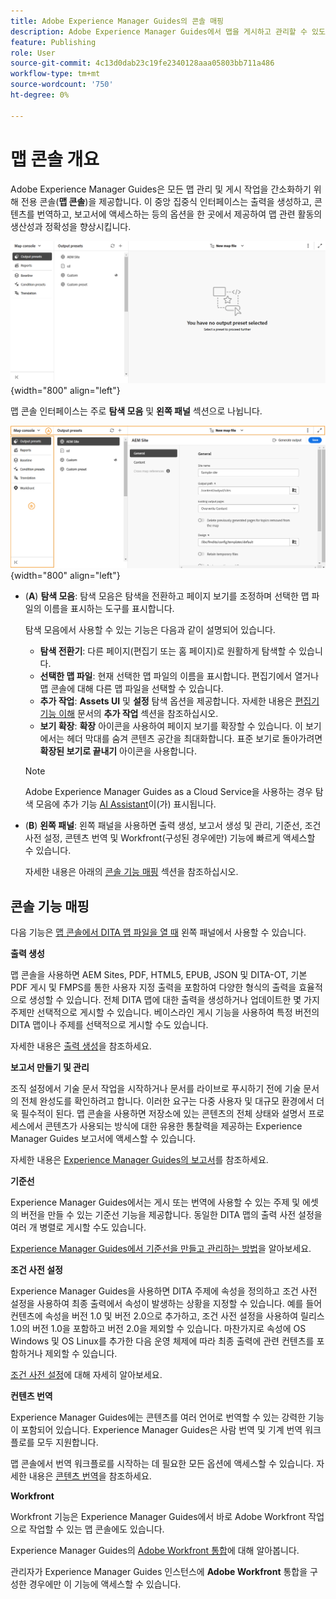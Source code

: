 ```yaml
---
title: Adobe Experience Manager Guides의 콘솔 매핑
description: Adobe Experience Manager Guides에서 맵을 게시하고 관리할 수 있도록 해주는 맵 콘솔 및 사용 가능한 다양한 기능에 대해 알아봅니다.
feature: Publishing
role: User
source-git-commit: 4c13d0dab23c19fe2340128aaa05803bb711a486
workflow-type: tm+mt
source-wordcount: '750'
ht-degree: 0%

---
```



# 맵 콘솔 개요

Adobe Experience Manager Guides은 모든 맵 관리 및 게시 작업을 간소화하기 위해 전용 콘솔(**맵 콘솔**)을 제공합니다. 이 중앙 집중식 인터페이스는 출력을 생성하고, 콘텐츠를 번역하고, 보고서에 액세스하는 등의 옵션을 한 곳에서 제공하여 맵 관련 활동의 생산성과 정확성을 향상시킵니다.

![파일 속성 옵션 탭](./images/map-console-screen.png){width="800" align="left"}

맵 콘솔 인터페이스는 주로 **탐색 모음** 및 **왼쪽 패널** 섹션으로 나뉩니다.

![새로 만들기](images/map-console-sections.png){width="800" align="left"}

- (**A**) **탐색 모음**: 탐색 모음은 탐색을 전환하고 페이지 보기를 조정하며 선택한 맵 파일의 이름을 표시하는 도구를 표시합니다.

  탐색 모음에서 사용할 수 있는 기능은 다음과 같이 설명되어 있습니다.

   - **탐색 전환기**: 다른 페이지(편집기 또는 홈 페이지)로 원활하게 탐색할 수 있습니다.
   - **선택한 맵 파일**: 현재 선택한 맵 파일의 이름을 표시합니다. 편집기에서 열거나 맵 콘솔에 대해 다른 맵 파일을 선택할 수 있습니다.
   - **추가 작업**: **Assets UI** 및 **설정** 탐색 옵션을 제공합니다. 자세한 내용은 [편집기 기능 이해](./web-editor-features.md#tab-bar) 문서의 **추가 작업** 섹션을 참조하십시오.
   - **보기 확장**: **확장** 아이콘을 사용하여 페이지 보기를 확장할 수 있습니다. 이 보기에서는 헤더 막대를 숨겨 콘텐츠 공간을 최대화합니다. 표준 보기로 돌아가려면 **확장된 보기로 끝내기** 아이콘을 사용합니다.

  >[!NOTE]
  >
  > Adobe Experience Manager Guides as a Cloud Service을 사용하는 경우 탐색 모음에 추가 기능 [AI Assistant](./ai-assistant.md)이(가) 표시됩니다.

- (**B**) **왼쪽 패널**: 왼쪽 패널을 사용하면 출력 생성, 보고서 생성 및 관리, 기준선, 조건 사전 설정, 콘텐츠 번역 및 Workfront(구성된 경우에만) 기능에 빠르게 액세스할 수 있습니다.

  자세한 내용은 아래의 [콘솔 기능 매핑](#map-console-features) 섹션을 참조하십시오.

## 콘솔 기능 매핑

다음 기능은 [맵 콘솔에서 DITA 맵 파일을 열 때](./open-files-map-console.md) 왼쪽 패널에서 사용할 수 있습니다.

**출력 생성**

맵 콘솔을 사용하면 AEM Sites, PDF, HTML5, EPUB, JSON 및 DITA-OT, 기본 PDF 게시 및 FMPS를 통한 사용자 지정 출력을 포함하여 다양한 형식의 출력을 효율적으로 생성할 수 있습니다. 전체 DITA 맵에 대한 출력을 생성하거나 업데이트한 몇 가지 주제만 선택적으로 게시할 수 있습니다. 베이스라인 게시 기능을 사용하여 특정 버전의 DITA 맵이나 주제를 선택적으로 게시할 수도 있습니다.

자세한 내용은 [출력 생성](./generate-output.md)을 참조하세요.

**보고서 만들기 및 관리**

조직 설정에서 기술 문서 작업을 시작하거나 문서를 라이브로 푸시하기 전에 기술 문서의 전체 완성도를 확인하려고 합니다. 이러한 요구는 다중 사용자 및 대규모 환경에서 더욱 필수적이 된다. 맵 콘솔을 사용하면 저장소에 있는 콘텐츠의 전체 상태와 설명서 프로세스에서 콘텐츠가 사용되는 방식에 대한 유용한 통찰력을 제공하는 Experience Manager Guides 보고서에 액세스할 수 있습니다.

자세한 내용은 [Experience Manager Guides의 보고서](./reports-intro.md)를 참조하세요.

**기준선**

Experience Manager Guides에서는 게시 또는 번역에 사용할 수 있는 주제 및 에셋의 버전을 만들 수 있는 기준선 기능을 제공합니다. 동일한 DITA 맵의 출력 사전 설정을 여러 개 병렬로 게시할 수도 있습니다.

[Experience Manager Guides에서 기준선을 만들고 관리하는 방법](./web-editor-baseline.md)을 알아보세요.

**조건 사전 설정**

Experience Manager Guides을 사용하면 DITA 주제에 속성을 정의하고 조건 사전 설정을 사용하여 최종 출력에서 속성이 발생하는 상황을 지정할 수 있습니다. 예를 들어 컨텐츠에 속성을 버전 1.0 및 버전 2.0으로 추가하고, 조건 사전 설정을 사용하여 릴리스 1.0의 버전 1.0을 포함하고 버전 2.0을 제외할 수 있습니다. 마찬가지로 속성에 OS Windows 및 OS Linux를 추가한 다음 운영 체제에 따라 최종 출력에 관련 컨텐츠를 포함하거나 제외할 수 있습니다.

[조건 사전 설정](./generate-output-use-condition-presets.md)에 대해 자세히 알아보세요.

**컨텐츠 번역**

Experience Manager Guides에는 콘텐츠를 여러 언어로 번역할 수 있는 강력한 기능이 포함되어 있습니다. Experience Manager Guides은 사람 번역 및 기계 번역 워크플로를 모두 지원합니다.

맵 콘솔에서 번역 워크플로를 시작하는 데 필요한 모든 옵션에 액세스할 수 있습니다. 자세한 내용은 [콘텐츠 번역](./translation.md)을 참조하세요.


**Workfront**

Workfront 기능은 Experience Manager Guides에서 바로 Adobe Workfront 작업으로 작업할 수 있는 맵 콘솔에도 있습니다.

Experience Manager Guides의 [Adobe Workfront 통합](./workfront-integration.md)에 대해 알아봅니다.

관리자가 Experience Manager Guides 인스턴스에 **Adobe Workfront** 통합을 구성한 경우에만 이 기능에 액세스할 수 있습니다.